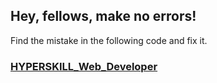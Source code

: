 ## Hey, fellows, make no errors!

Find the mistake in the following code and fix it.

### [HYPERSKILL_Web_Developer](https://github.com/kakanew/HYPERSKILL_Web_Developer)

